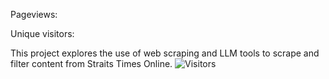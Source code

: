Pageviews:

Unique visitors:

This project explores the use of web scraping and LLM tools to scrape and filter content from Straits Times Online. 
![Visitors](https://api.visitorbadge.io/api/combined?path=https%3A%2F%2Fgithub.com%2Fchuash%2FSTWebScrape&countColor=%23263759&style=flat-square)

